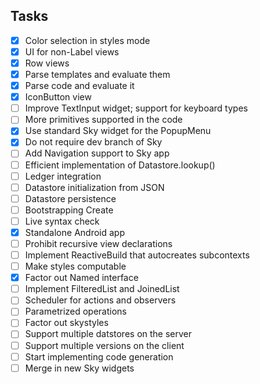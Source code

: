 ## Tasks

- [x] Color selection in styles mode
- [x] UI for non-Label views
- [x] Row views
- [x] Parse templates and evaluate them
- [x] Parse code and evaluate it
- [x] IconButton view
- [ ] Improve TextInput widget; support for keyboard types
- [ ] More primitives supported in the code
- [x] Use standard Sky widget for the PopupMenu
- [x] Do not require dev branch of Sky
- [ ] Add Navigation support to Sky app
- [ ] Efficient implementation of Datastore.lookup()
- [ ] Ledger integration
- [ ] Datastore initialization from JSON
- [ ] Datastore persistence
- [ ] Bootstrapping Create
- [ ] Live syntax check
- [x] Standalone Android app
- [ ] Prohibit recursive view declarations
- [ ] Implement ReactiveBuild that autocreates subcontexts
- [ ] Make styles computable
- [x] Factor out Named interface
- [ ] Implement FilteredList and JoinedList
- [ ] Scheduler for actions and observers
- [ ] Parametrized operations
- [ ] Factor out skystyles
- [ ] Support multiple datstores on the server
- [ ] Support multiple versions on the client
- [ ] Start implementing code generation
- [ ] Merge in new Sky widgets
